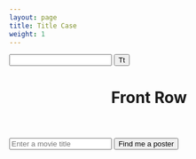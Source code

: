```yaml
---
layout: page
title: Title Case
weight: 1
---
```




<form action="http://brettterpstra.com/titlecase/" id="titleCase-form">
  <input id="titleCase-input" class="textinput" name="title" type="text">
  <input id="titleCase-button" type="submit" value="Tt" class="clearbutton">
</form>

<header>
   <h1>Front Row</h1>
</header>
<section id="fetch">
   <input type="text" placeholder="Enter a movie title" id="term" />
   <button id="search">Find me a poster</button>
</section>
<section id="poster">
</section>

<script type="text/javascript" src="{{site.url}}/js/test.js"></script>

